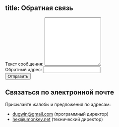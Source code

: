 title: Обратная связь
---

<form id="feedback" method="post" action="https://dead-channel-news.appspot.com/feedback">
<input type="hidden" name="back" value="http://www.tmradio.net/"/>
<input type="hidden" name="site" value="tmradio.net"/>
<div>
<label for="feedback-text">Текст сообщения:</label>
<textarea id="feedback-text" class="text" rows="10" name="text"></textarea>
</div>
<div>
<label for="feedback-sender">Обратный адрес:</label>
<input id="feedback-sender" type="text" class="text" name="from"/>
</div>
<input type="submit" value="Отправить"/>
</form>


## Связаться по электронной почте

Присылайте жалобы и предложения по адресам:

- [dugwin@gmail.com](mailto:dugwin@gmail.com) (программный директор)
- [hex@umonkey.net](mailto:hex@umonkey.net) (технический директор)
